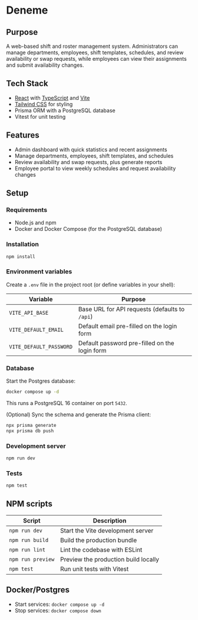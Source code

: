 # Deneme

## Purpose

A web-based shift and roster management system. Administrators can manage departments, employees, shift templates, schedules, and review availability or swap requests, while employees can view their assignments and submit availability changes.

## Tech Stack

- [React](https://reactjs.org/) with [TypeScript](https://www.typescriptlang.org/) and [Vite](https://vitejs.dev/)
- [Tailwind CSS](https://tailwindcss.com/) for styling
- Prisma ORM with a PostgreSQL database
- Vitest for unit testing

## Features

- Admin dashboard with quick statistics and recent assignments
- Manage departments, employees, shift templates, and schedules
- Review availability and swap requests, plus generate reports
- Employee portal to view weekly schedules and request availability changes

## Setup

### Requirements
- Node.js and npm
- Docker and Docker Compose (for the PostgreSQL database)

### Installation
```bash
npm install
```

### Environment variables
Create a `.env` file in the project root (or define variables in your shell):

| Variable | Purpose |
|----------|---------|
| `VITE_API_BASE` | Base URL for API requests (defaults to `/api`) |
| `VITE_DEFAULT_EMAIL` | Default email pre-filled on the login form |
| `VITE_DEFAULT_PASSWORD` | Default password pre-filled on the login form |

### Database
Start the Postgres database:
```bash
docker compose up -d
```
This runs a PostgreSQL 16 container on port `5432`.

(Optional) Sync the schema and generate the Prisma client:
```bash
npx prisma generate
npx prisma db push
```

### Development server
```bash
npm run dev
```

### Tests
```bash
npm test
```

## NPM scripts

| Script | Description |
|--------|-------------|
| `npm run dev` | Start the Vite development server |
| `npm run build` | Build the production bundle |
| `npm run lint` | Lint the codebase with ESLint |
| `npm run preview` | Preview the production build locally |
| `npm test` | Run unit tests with Vitest |

## Docker/Postgres

- Start services: `docker compose up -d`
- Stop services: `docker compose down`


